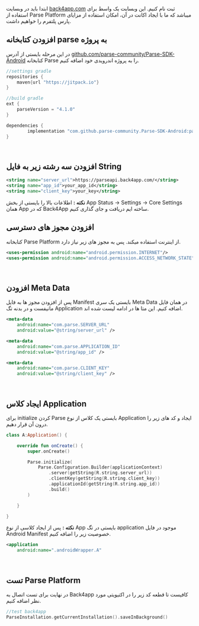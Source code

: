 
ابتدا باید در وبسایت [back4app.com](http://back4app.com/) ثبت نام کنیم. این وبسایت یک واسط برای استفاده از Parse Platform میباشد که ما با ایجاد اکانت در آن، امکان استفاده از مزایای پارس پلتفرم را خواهیم داشت.
<br>
## افزودن کتابخانه parse به پروژه

در این مرحله بایستی از آدرس [github.com/parse-community/Parse-SDK-Android](http://github.com/parse-community/Parse-SDK-Android) کتابخانه Parse را به پروژه اندرویدی خود اضافه کنیم.

```groovy
//settings gradle
repositories {
    maven{url "https://jitpack.io"}
}

//build gradle
ext {
    parseVersion = "4.1.0"
}

dependencies {
		implementation "com.github.parse-community.Parse-SDK-Android:parse:$parseVersion"
}
```
<br>

## افزودن سه رشته زیر به فایل String

```XML
<string name="server_url">https://parseapi.back4app.com/</string>
<string name="app_id">your_app_id</string>
<string name="client_key">your_key</string>
```

**نکته :** اطلاعات بالا را بایستی از بخش App Status → Settings → Core Settings همان App که در Back4App ساخته ایم دریافت و جای گذاری کنیم.
<br>

## افزودن مجوز های دسترسی

کتابخانه Parse Platform از اینترنت استفاده میکند. پس به مجوز های زیر نیاز دارد.

```XML
<uses-permission android:name="android.permission.INTERNET"/>
<uses-permission android:name="android.permission.ACCESS_NETWORK_STATE"/>
```
<br>

## افزودن Meta Data

پس از افزودن مجوز ها به فایل Manifest بایستی یک سری Meta Data در همان فایل مانیفست و در بدنه تگ Application اضافه کنیم. این متا ها در ادامه لیست شده اند.

```XML
<meta-data
    android:name="com.parse.SERVER_URL"
    android:value="@string/server_url" />

<meta-data
    android:name="com.parse.APPLICATION_ID"
    android:value="@string/app_id" />

<meta-data
    android:name="com.parse.CLIENT_KEY"
    android:value="@string/client_key" />
```
<br>

## ایجاد کلاس Application

برای initialize کردن Parse بایستی یک کلاس از نوع Application ایجاد و کد های زیر را درون آن قرار دهیم.

```kotlin
class A:Application() {

    override fun onCreate() {
        super.onCreate()

        Parse.initialize(
            Parse.Configuration.Builder(applicationContext)
                .server(getString(R.string.server_url))
                .clientKey(getString(R.string.client_key))
                .applicationId(getString(R.string.app_id))
                .build()
        )

    }

}
```

**نکته :** پس از ایجاد کلاسی از نوع App بایستی در تگ application موجود در فایل Android Manifest خصوصیت زیر را اضافه کنیم.

```XML
<application
    android:name=".androidWrapper.A"
```
<br>

## تست Parse Platform

در نهایت برای تست اتصال به Back4app کافیست تا قطعه کد زیر را در اکتیویتی مورد نظر اضافه کنیم.

```kotlin
//test back4app
ParseInstallation.getCurrentInstallation().saveInBackground()
```
